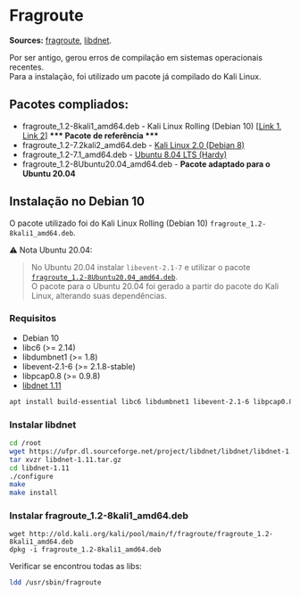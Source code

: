 # Fragroute

**Sources:** [fragroute](https://www.monkey.org/~dugsong/fragroute/), [libdnet](http://libdnet.sourceforge.net/).

Por ser antigo, gerou erros de compilação em sistemas operacionais recentes.  
Para a instalação, foi utilizado um pacote já compilado do Kali Linux.

## Pacotes compliados:
- fragroute_1.2-8kali1_amd64.deb - Kali Linux Rolling (Debian 10) [[Link 1](http://old.kali.org/kali/pool/main/f/fragroute/fragroute_1.2-8kali1_amd64.deb), [Link 2](http://kalirepo.pxinfra.net/kali-rolling/pool/main/f/fragroute/fragroute_1.2-8kali1_amd64.deb)] **\*\*\* Pacote de referência \*\*\***
- fragroute_1.2-7.2kali2_amd64.deb - [Kali Linux 2.0 (Debian 8)](http://old.kali.org/kali/pool/main/f/fragroute/fragroute_1.2-7.2kali2_amd64.deb)
- fragroute_1.2-7.1_amd64.deb - [Ubuntu 8.04 LTS (Hardy)](https://launchpad.net/ubuntu/hardy/amd64/fragroute/1.2-7.1)
- fragroute_1.2-8Ubuntu20.04_amd64.deb - **Pacote adaptado para o Ubuntu 20.04**


## Instalação no Debian 10

O pacote utilizado foi do Kali Linux Rolling (Debian 10) `fragroute_1.2-8kali1_amd64.deb`.

:warning: Nota Ubuntu 20.04:
> No Ubuntu 20.04 instalar `libevent-2.1-7` e utilizar o pacote [`fragroute_1.2-8Ubuntu20.04_amd64.deb`](fragroute_1.2-8Ubuntu20.04_amd64.deb).  
> O pacote para o Ubuntu 20.04 foi gerado a partir do pacote do Kali Linux, alterando suas dependências.

### Requisitos
- Debian 10
- libc6 (>= 2.14)
- libdumbnet1 (>= 1.8)
- libevent-2.1-6 (>= 2.1.8-stable)
- libpcap0.8 (>= 0.9.8)
- [libdnet 1.11](http://libdnet.sourceforge.net/)

```bash
apt install build-essential libc6 libdumbnet1 libevent-2.1-6 libpcap0.8
```
### Instalar libdnet
```bash
cd /root
wget https://ufpr.dl.sourceforge.net/project/libdnet/libdnet/libdnet-1.11/libdnet-1.11.tar.gz
tar xvzr libdnet-1.11.tar.gz
cd libdnet-1.11
./configure
make
make install
```

### Instalar fragroute_1.2-8kali1_amd64.deb
```
wget http://old.kali.org/kali/pool/main/f/fragroute/fragroute_1.2-8kali1_amd64.deb
dpkg -i fragroute_1.2-8kali1_amd64.deb
```

Verificar se encontrou todas as libs:
```bash
ldd /usr/sbin/fragroute
```
